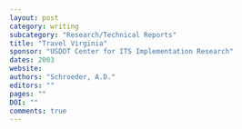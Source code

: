 ```yaml
---
layout: post
category: writing
subcategory: "Research/Technical Reports"
title: "Travel Virginia"
sponsor: "USDOT Center for ITS Implementation Research"
dates: 2003
website:
authors: "Schroeder, A.D."
editors: ""
pages: ""
DOI: ""
comments: true
---
```

